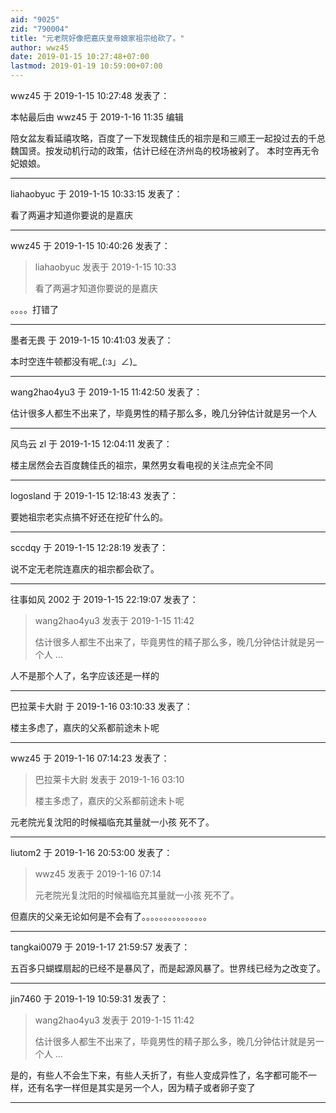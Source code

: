 ```yaml
---
aid: "9025"
zid: "790004"
title: "元老院好像把嘉庆皇帝娘家祖宗给砍了。"
author: wwz45
date: 2019-01-15 10:27:48+07:00
lastmod: 2019-01-19 10:59:00+07:00
---
```


wwz45 于 2019-1-15 10:27:48 发表了：

本帖最后由 wwz45 于 2019-1-16 11:35 编辑

陪女盆友看延禧攻略，百度了一下发现魏佳氏的祖宗是和三顺王一起投过去的千总魏国贤。按发动机行动的政策，估计已经在济州岛的校场被剁了。 本时空再无令妃娘娘。

---

liahaobyuc 于 2019-1-15 10:33:15 发表了：

看了两遍才知道你要说的是嘉庆

---

wwz45 于 2019-1-15 10:40:26 发表了：

> liahaobyuc 发表于 2019-1-15 10:33
>
> 看了两遍才知道你要说的是嘉庆

。。。。打错了

---

墨者无畏 于 2019-1-15 10:41:03 发表了：

本时空连牛顿都没有呢\_(:з」∠)\_

---

wang2hao4yu3 于 2019-1-15 11:42:50 发表了：

估计很多人都生不出来了，毕竟男性的精子那么多，晚几分钟估计就是另一个人

---

风鸟云 zl 于 2019-1-15 12:04:11 发表了：

楼主居然会去百度魏佳氏的祖宗，果然男女看电视的关注点完全不同

---

logosland 于 2019-1-15 12:18:43 发表了：

要她祖宗老实点搞不好还在挖矿什么的。

---

sccdqy 于 2019-1-15 12:28:19 发表了：

说不定无老院连嘉庆的祖宗都会砍了。

---

往事如风 2002 于 2019-1-15 22:19:07 发表了：

> wang2hao4yu3 发表于 2019-1-15 11:42
>
> 估计很多人都生不出来了，毕竟男性的精子那么多，晚几分钟估计就是另一个人 ...

人不是那个人了，名字应该还是一样的

---

巴拉莱卡大尉 于 2019-1-16 03:10:33 发表了：

楼主多虑了，嘉庆的父系都前途未卜呢

---

wwz45 于 2019-1-16 07:14:23 发表了：

> 巴拉莱卡大尉 发表于 2019-1-16 03:10
>
> 楼主多虑了，嘉庆的父系都前途未卜呢

元老院光复沈阳的时候福临充其量就一小孩 死不了。

---

liutom2 于 2019-1-16 20:53:00 发表了：

> wwz45 发表于 2019-1-16 07:14
>
> 元老院光复沈阳的时候福临充其量就一小孩 死不了。

但嘉庆的父亲无论如何是不会有了。。。。。。。。。。。。。。。

---

tangkai0079 于 2019-1-17 21:59:57 发表了：

五百多只蝴蝶扇起的已经不是暴风了，而是起源风暴了。世界线已经为之改变了。

---

jin7460 于 2019-1-19 10:59:31 发表了：

> wang2hao4yu3 发表于 2019-1-15 11:42
>
> 估计很多人都生不出来了，毕竟男性的精子那么多，晚几分钟估计就是另一个人 ...

是的，有些人不会生下来，有些人夭折了，有些人变成异性了，名字都可能不一样，还有名字一样但是其实是另一个人，因为精子或者卵子变了

---
